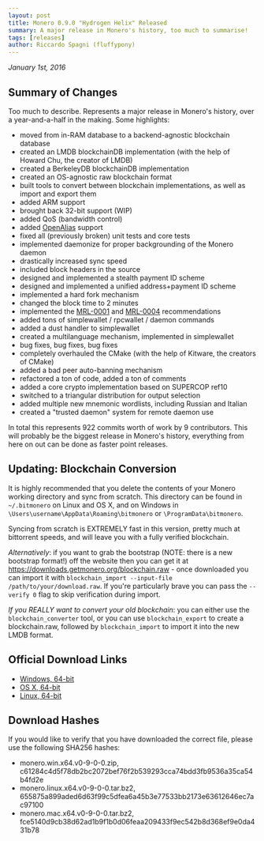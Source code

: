 ```yaml
---
layout: post
title: Monero 0.9.0 "Hydrogen Helix" Released
summary: A major release in Monero's history, too much to summarise!
tags: [releases]
author: Riccardo Spagni (fluffypony)
---
```


*January 1st, 2016*

## Summary of Changes

Too much to describe. Represents a major release in Monero's history, over a year-and-a-half in the making. Some highlights:

- moved from in-RAM database to a backend-agnostic blockchain database
- created an LMDB blockchainDB implementation (with the help of Howard Chu, the creator of LMDB)
- created a BerkeleyDB blockchainDB implementation
- created an OS-agnostic raw blockchain format
- built tools to convert between blockchain implementations, as well as import and export them
- added ARM support
- brought back 32-bit support (WIP)
- added QoS (bandwidth control)
- added [OpenAlias](https://openalias.org) support
- fixed all (previously broken) unit tests and core tests
- implemented daemonize for proper backgrounding of the Monero daemon
- drastically increased sync speed
- included block headers in the source
- designed and implemented a stealth payment ID scheme
- designed and implemented a unified address+payment ID scheme
- implemented a hard fork mechanism
- changed the block time to 2 minutes
- implemented the [MRL-0001](https://lab.getmonero.org/pubs/MRL-0001.pdf) and [MRL-0004](https://lab.getmonero.org/pubs/MRL-0004.pdf) recommendations
- added tons of simplewallet / rpcwallet / daemon commands
- added a dust handler to simplewallet
- created a multilanguage mechanism, implemented in simplewallet
- bug fixes, bug fixes, bug fixes
- completely overhauled the CMake (with the help of Kitware, the creators of CMake)
- added a bad peer auto-banning mechanism
- refactored a ton of code, added a ton of comments
- added a core crypto implementation based on SUPERCOP ref10
- switched to a triangular distribution for output selection
- added multiple new mnemonic wordlists, including Russian and Italian
- created a "trusted daemon" system for remote daemon use

In total this represents 922 commits worth of work by 9 contributors. This will probably be the biggest release in Monero's history, everything from here on out can be done as faster point releases.

## Updating: Blockchain Conversion

It is highly recommended that you delete the contents of your Monero working directory and sync from scratch. This directory can be found in ```~/.bitmonero``` on Linux and OS X, and on Windows in ```\Users\username\AppData\Roaming\bitmonero``` or ```\ProgramData\bitmonero```.

Syncing from scratch is EXTREMELY fast in this version, pretty much at bittorrent speeds, and will leave you with a fully verified blockchain.

*Alternatively*: if you want to grab the bootstrap (NOTE: there is a new bootstrap format!) off the website then you can get it at https://downloads.getmonero.org/blockchain.raw - once downloaded you can import it with ```blockchain_import --input-file /path/to/your/download.raw```. If you're particularly brave you can pass the ```--verify 0``` flag to skip verification during import.

*If you REALLY want to convert your old blockchain*: you can either use the ```blockchain_converter``` tool, or you can use ```blockchain_export``` to create a blockchain.raw, followed by ```blockchain_import``` to import it into the new LMDB format.

## Official Download Links

- [Windows, 64-bit](https://downloads.getmonero.org/monero.win.x64.v0-9-0-0.zip)
- [OS X, 64-bit](https://downloads.getmonero.org/monero.mac.x64.v0-9-0-0.tar.bz2)
- [Linux, 64-bit](https://downloads.getmonero.org/monero.linux.x64.v0-9-0-0.tar.bz2)

## Download Hashes

If you would like to verify that you have downloaded the correct file, please use the following SHA256 hashes:

- monero.win.x64.v0-9-0-0.zip, c61284c4d5f78db2bc2072bef76f2b539293cca74bdd3fb9536a35ca54b4fd2e
- monero.linux.x64.v0-9-0-0.tar.bz2, 655875a899aded6d63f99c5dfea6a45b3e77533bb2173e63612646ec7ac97100
- monero.mac.x64.v0-9-0-0.tar.bz2, fce5140d9cb38d62ad1b9f1b0d06feaa209433f9ec542b8d368ef9e0da431b78
